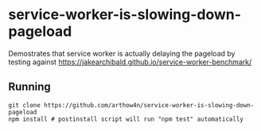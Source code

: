 # service-worker-is-slowing-down-pageload

Demostrates that service worker is actually delaying the pageload by testing against https://jakearchibald.github.io/service-worker-benchmark/

## Running

```
git clone https://github.com/arthow4n/service-worker-is-slowing-down-pageload
npm install # postinstall script will run "npm test" automatically
```
